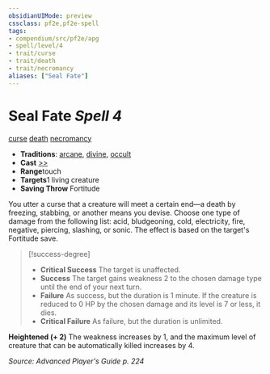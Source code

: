 ```yaml
---
obsidianUIMode: preview
cssclass: pf2e,pf2e-spell
tags:
- compendium/src/pf2e/apg
- spell/level/4
- trait/curse
- trait/death
- trait/necromancy
aliases: ["Seal Fate"]
---
```

# Seal Fate *Spell 4*   
[curse](/rules/traits/curse.md)  [death](/rules/traits/death.md)  [necromancy](/rules/traits/necromancy.md)  

- **Traditions**: [arcane](/rules/traits/arcane.md), [divine](/rules/traits/divine.md), [occult](/rules/traits/occult.md)
- **Cast** [>>](/rules/core-rulebook/chapter-9-playing-the-game.md#Actions "Two-Action") 
- **Range**touch
- **Targets**1 living creature
- **Saving Throw** Fortitude

You utter a curse that a creature will meet a certain end—a death by freezing, stabbing, or another means you devise. Choose one type of damage from the following list: acid, bludgeoning, cold, electricity, fire, negative, piercing, slashing, or sonic. The effect is based on the target's Fortitude save.

> [!success-degree] 
> - **Critical Success** The target is unaffected.
> - **Success** The target gains weakness 2 to the chosen damage type until the end of your next turn.
> - **Failure** As success, but the duration is 1 minute. If the creature is reduced to 0 HP by the chosen damage and its level is 7 or less, it dies.
> - **Critical Failure** As failure, but the duration is unlimited.

**Heightened (+ 2)** The weakness increases by 1, and the maximum level of creature that can be automatically killed increases by 4.

*Source: Advanced Player's Guide p. 224*